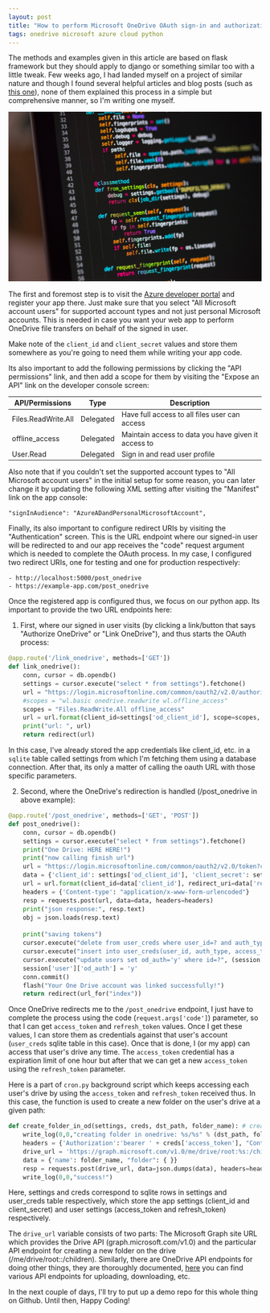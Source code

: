 ```yaml
---
layout: post
title: "How to perform Microsoft OneDrive OAuth sign-in and authorization in a python web app"
tags: onedrive microsoft azure cloud python
---
```


The methods and examples given in this article are based on flask framework but they should apply to django or something similar too with a little tweak. Few weeks ago, I had landed myself on a project of similar nature and though I found several helpful articles and blog posts (such as [this one](https://dev.to/jsnmtr/automating-files-upload-to-microsoft-onedrive-unexpected-challenges-and-a-success-story-2ini)), none of them explained this process in a simple but comprehensive manner, so I'm writing one myself.

![python code](/uploads/code-python.jpg)

The first and foremost step is to visit the [Azure developer portal](https://portal.azure.com/#blade/Microsoft_AAD_RegisteredApps/ApplicationsListBlade) and register your app there. Just make sure that you select "All Microsoft account users" for supported account types and not just personal Microsoft accounts. This is needed in case you want your web app to perform OneDrive file transfers on behalf of the signed in user.

Make note of the `client_id` and `client_secret` values and store them somewhere as you're going to need them while writing your app code.

Its also important to add the following permissions by clicking the "API permissions" link, and then add a scope for them by visiting the "Expose an API" link on the developer console screen:

 **API/Permissions** | **Type** | **Description** 
---------------------------|----------|---------------
Files.ReadWrite.All | Delegated | Have full access to all files user can access
offline_access | Delegated | Maintain access to data you have given it access to
User.Read | Delegated | Sign in and read user profile

Also note that if you couldn't set the supported account types to "All Microsoft account users" in the initial setup for some reason, you can later change it by updating the following XML setting after visiting the "Manifest" link on the app console:

	"signInAudience": "AzureADandPersonalMicrosoftAccount",
	
Finally, its also important to configure redirect URIs by visiting the "Authentication" screen. This is the URL endpoint where our signed-in user will be redirected to and our app receives the "code" request argument which is needed to complete the OAuth process. In my case, I configured two redirect URIs, one for testing and one for production respectively:

	- http://localhost:5000/post_onedrive
	- https://example-app.com/post_onedrive

Once the registered app is configured thus, we focus on our python app. Its important to provide the two URL endpoints here:

1. First, where our signed in user visits (by clicking a link/button that says "Authorize OneDrive" or "Link OneDrive"), and thus starts the OAuth process:

```python
@app.route('/link_onedrive', methods=['GET'])
def link_onedrive():
    conn, cursor = db.opendb()
    settings = cursor.execute("select * from settings").fetchone()
    url = "https://login.microsoftonline.com/common/oauth2/v2.0/authorize?client_id={client_id}&scope={scope}&response_type=code&redirect_uri={redirect_uri}"
    #scopes = "wl.basic onedrive.readwrite wl.offline_access"
    scopes = "Files.ReadWrite.All offline_access"
    url = url.format(client_id=settings['od_client_id'], scope=scopes, redirect_uri=OD_REDIRECT_URI)
    print("url: ", url)
    return redirect(url)
```

In this case, I've already stored the app credentials like client_id, etc. in a `sqlite` table called settings from which I'm fetching them using a database connection. After that, its only a matter of calling the oauth URL with those specific parameters.

2. Second, where the OneDrive's redirection is handled (/post_onedrive in above example):

```python
@app.route('/post_onedrive', methods=['GET', 'POST'])
def post_onedrive():
    conn, cursor = db.opendb()
    settings = cursor.execute("select * from settings").fetchone()
    print("One Drive: HERE HERE!")
    print("now calling finish url")
    url = "https://login.microsoftonline.com/common/oauth2/v2.0/token?client_id={client_id}&redirect_uri={redirect_uri}&client_secret={client_secret}&code={code}&grant_type=authorization_code"
    data = {'client_id': settings['od_client_id'], 'client_secret': settings['od_client_secret'], 'redirect_uri': OD_REDIRECT_URI, 'code': request.args['code'], 'grant_type':'authorization_code'}
    url = url.format(client_id=data['client_id'], redirect_uri=data['redirect_uri'] , client_secret=data['client_secret'], code=data['code'])
    headers = {'Content-type': "application/x-www-form-urlencoded"}
    resp = requests.post(url, data=data, headers=headers)
    print("json response:", resp.text)
    obj = json.loads(resp.text)
    
    print("saving tokens")
    cursor.execute("delete from user_creds where user_id=? and auth_type='onedrive'", (session['user']['id'],))
    cursor.execute("insert into user_creds(user_id, auth_type, access_token, refresh_token) values (?,?,?,?)", (session['user']['id'], 'onedrive', obj['access_token'], obj['refresh_token']))
    cursor.execute("update users set od_auth='y' where id=?", (session['user']['id'],))
    session['user']['od_auth'] = 'y'
    conn.commit()
    flash("Your One Drive account was linked successfully!")
    return redirect(url_for("index"))
```	

Once OneDrive redirects me to the `/post_onedrive` endpoint, I just have to complete the process using the code (`request.args['code']`) parameter, so that I can get `access_token` and `refresh_token` values. Once I get these values, I can store them as credentials against that user's account (`user_creds` sqlite table in this case). Once that is done, I (or my app) can access that user's drive any time. The `access_token` credential has a expiration limit of one hour but after that we can get a new `access_token` using the `refresh_token` parameter.

Here is a part of `cron.py` background script which keeps accessing each user's drive by using the `access_token` and `refresh_token` received thus. In this case, the function is used to create a new folder on the user's drive at a given path:

```python
def create_folder_in_od(settings, creds, dst_path, folder_name): # create folder in onedrive
    write_log(0,0,"creating folder in onedrive: %s/%s" % (dst_path, folder_name))
    headers = {'Authorization':'bearer ' + creds['access_token'], "Content-Type": "application/json"}
    drive_url = 'https://graph.microsoft.com/v1.0/me/drive/root:%s:/children' % dst_path
    data = {'name': folder_name, "folder": { }}
    resp = requests.post(drive_url, data=json.dumps(data), headers=headers)
    write_log(0,0,"success!")
```

Here, settings and creds correspond to sqlite rows in settings and user_creds table respectively, which store the app settings (client_id and client_secret) and user settings (access_token and refresh_token) respectively.

The `drive_url` variable consists of two parts: The Microsoft Graph site URL which provides the Drive API (graph.microsoft.com/v1.0) and the particular API endpoint for creating a new folder on the drive (/me/drive/root:<path>:/children). Similarly, there are OneDrive API endpoints for doing other things, they are thoroughly documented, [here](https://docs.microsoft.com/en-us/onedrive/developer/rest-api/resources/driveitem?view=odsp-graph-online) you can find various API endpoints for uploading, downloading, etc.

In the next couple of days, I'll try to put up a demo repo for this whole thing on Github. Until then, Happy Coding!